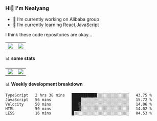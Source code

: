 ### Hi👋 I'm Nealyang

- 🔭 I’m currently working on Alibaba group
- 🌱 I’m currently learning React,JavaScript


I think these code repositories are okay...

<table>
  <tbody>
    <tr>
      <td>
        <a href="https://github.com/Nealyang/React-Express-Blog-Demo">
          <img align="center" src="https://github-readme-stats.vercel.app/api/pin/?username=Nealyang&repo=React-Express-Blog-Demo&theme=chartreuse-dark" />
        </a>
      </td>
       <td>
        <a href="https://github.com/Nealyang/PersonalBlog">
          <img align="center" src="https://github-readme-stats.vercel.app/api/pin/?username=Nealyang&repo=PersonalBlog&theme=chartreuse-dark" />
        </a>
      </td>
    </tr>
  </tbody>
</table>

📊 **some stats**


<table>
  <tbody>
    <tr>
      <td>
          <img align="center" src="https://github-readme-stats.vercel.app/api?username=Nealyang&theme=chartreuse-dark&show_icons=true" />
      </td>
       <td>
          <img align="center" src="https://github-readme-stats.vercel.app/api/top-langs/?username=Nealyang&theme=chartreuse-dark" />
      </td>
    </tr>
  </tbody>
</table>

📊 **Weekly development breakdown**

<!--START_SECTION:waka-->
```text
TypeScript   2 hrs 38 mins   ███████████░░░░░░░░░░░░░░   43.75 % 
JavaScript   56 mins         ████░░░░░░░░░░░░░░░░░░░░░   15.72 % 
Velocity     50 mins         ███▓░░░░░░░░░░░░░░░░░░░░░   14.06 % 
HTML         50 mins         ███▓░░░░░░░░░░░░░░░░░░░░░   14.02 % 
LESS         16 mins         █░░░░░░░░░░░░░░░░░░░░░░░░   04.53 % 
```
<!--END_SECTION:waka-->
